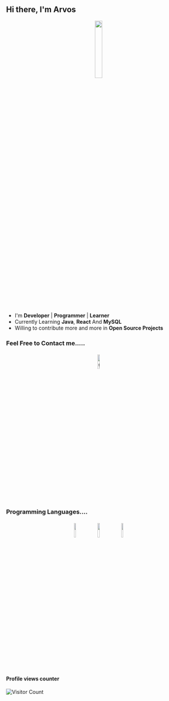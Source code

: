 ## Hi there, I'm Arvos 

<p align="center">
<img width="20%" src="https://img.icons8.com/ios-filled/96/000000/programming.png"/>
</p>


- I'm **Developer** | **Programmer** | **Learner**
- Currently Learning **Java**, **React** And **MySQL**
- Willing to contribute more and more in **Open Source Projects**


### Feel Free to Contact me.....

<p align="center">
	<a href="https://github.com/arvos1996"><img alt="github" width="10%" style="padding:5px" src="https://img.icons8.com/clouds/100/000000/github.png"/></a>
</p>

### Programming Languages....

<p align="center">
	<img width="10%" style="padding:5px" src="https://img.icons8.com/color/144/000000/java-coffee-cup-logo.png"/>
	<img width="10%" style="padding:5px" src="https://icon-icons.com/de/symbol/mysql-plain-Wortmarke-logo/146415"/>
	<img width="10%" style="padding:5px" src="https://img.icons8.com/color/144/000000/javascript.png"/>
</p>

#### Profile views counter
![Visitor Count](https://profile-counter.glitch.me/{arvos1996}/count.svg)
